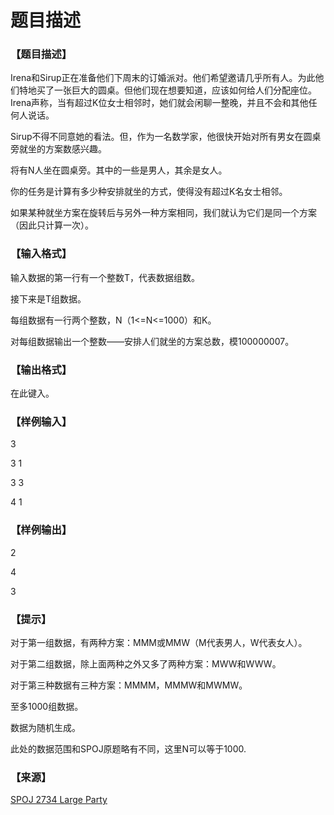 # 题目描述


<h3>
【题目描述】
</h3>
<p>
Irena和Sirup正在准备他们下周末的订婚派对。他们希望邀请几乎所有人。为此他们特地买了一张巨大的圆桌。但他们现在想要知道，应该如何给人们分配座位。Irena声称，当有超过K位女士相邻时，她们就会闲聊一整晚，并且不会和其他任何人说话。
</p>
<p>
Sirup不得不同意她的看法。但，作为一名数学家，他很快开始对所有男女在圆桌旁就坐的方案数感兴趣。
</p>
<p>
将有N人坐在圆桌旁。其中的一些是男人，其余是女人。
</p>
<p>
你的任务是计算有多少种安排就坐的方式，使得没有超过K名女士相邻。
</p>
<p>
如果某种就坐方案在旋转后与另外一种方案相同，我们就认为它们是同一个方案（因此只计算一次）。
</p>
<h3>
【输入格式】
</h3>
<p>
输入数据的第一行有一个整数T，代表数据组数。
</p>
<p>
接下来是T组数据。
</p>
<p>
每组数据有一行两个整数，N（1&lt;=N&lt;=1000）和K。
</p>
<p>
对每组数据输出一个整数——安排人们就坐的方案总数，模100000007。
</p>
<h3>
【输出格式】
</h3>
<p>
在此键入。
</p>
<h3>
【样例输入】
</h3>
<p>
3
</p>
<p>
3 1
</p>
<p>
3 3
</p>
<p>
4 1
</p>
<h3>
【样例输出】
</h3>
<p>
2
</p>
<p>
4
</p>
<p>
3
</p>
<h3>
【提示】
</h3>
<p>
对于第一组数据，有两种方案：MMM或MMW（M代表男人，W代表女人）。
</p>
<p>
对于第二组数据，除上面两种之外又多了两种方案：MWW和WWW。
</p>
<p>
对于第三种数据有三种方案：MMMM，MMMW和MWMW。
</p>
<p>
至多1000组数据。
</p>
<p>
数据为随机生成。
</p>
<p>
此处的数据范围和SPOJ原题略有不同，这里N可以等于1000.
</p>
<h3>
【来源】
</h3>
<p>
<a href="http://www.spoj.com/problems/LARGE/" target="_blank">SPOJ 2734 Large Party</a> 
</p>

